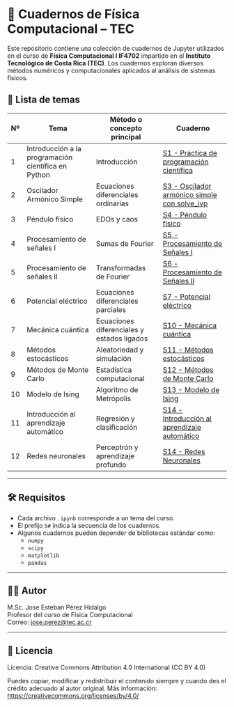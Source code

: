 # 🧪 Cuadernos de Física Computacional – TEC

Este repositorio contiene una colección de cuadernos de Jupyter utilizados en el curso de **Física Computacional I IF4702** impartido en el **Instituto Tecnológico de Costa Rica (TEC)**. Los cuadernos exploran diversos métodos numéricos y computacionales aplicados al análisis de sistemas físicos.

## 📘 Lista de temas

| Nº | Tema | Método o concepto principal | Cuaderno |
|----|------|------------------------------|----------|
| 1  | Introducción a la programación científica en Python | Introducción | [S1 - Práctica de programación científica](https://github.com/j0sees/Cuadernos-Fisica-Computacional-TEC/blob/main/S1%20-%20Pr%C3%A1ctica%20programaci%C3%B3n%20cient%C3%ADfica.ipynb) |
| 2  | Oscilador Armónico Simple | Ecuaciones diferenciales ordinarias | [S3 - Oscilador armónico simple con solve_ivp](https://github.com/j0sees/Cuadernos-Fisica-Computacional-TEC/blob/main/S3%20-%20Oscilador%20Arm%C3%B3nico%20Simple%20con%20solve_ivp.ipynb) |
| 3  | Péndulo físico | EDOs y caos | [S4 - Péndulo físico](https://github.com/j0sees/Cuadernos-Fisica-Computacional-TEC/blob/main/S4%20-%20P%C3%A9ndulo%20F%C3%ADsico.ipynb) |
| 4  | Procesamiento de señales I | Sumas de Fourier | [S5 - Procesamiento de Señales I](https://github.com/j0sees/Cuadernos-Fisica-Computacional-TEC/blob/main//S5%20-%20Procesamiento%20de%20se%C3%B1ales.ipynb) |
| 5  | Procesamiento de señales II | Transformadas de Fourier | [S6 - Procesamiento de Señales II](https://github.com/j0sees/Cuadernos-Fisica-Computacional-TEC/blob/main//S6%20-%20Procesamiento%20de%20se%C3%B1ales%20II.ipynb) |
| 6  | Potencial eléctrico | Ecuaciones diferenciales parciales | [S7 - Potencial eléctrico](https://github.com/j0sees/Cuadernos-Fisica-Computacional-TEC/blob/main//S7%20-%20Potencial%20El%C3%A9ctrico.ipynb) |
| 7  | Mecánica cuántica | Ecuaciones diferenciales y estados ligados | [S10 - Mecánica cuántica](https://github.com/j0sees/Cuadernos-Fisica-Computacional-TEC/blob/main//S10%20-%20Mec%C3%A1nica%20Cu%C3%A1ntica.ipynb) |
| 8  | Métodos estocásticos | Aleatoriedad y simulación | [S11 - Métodos estocásticos](https://github.com/j0sees/Cuadernos-Fisica-Computacional-TEC/blob/main//S11%20-%20M%C3%A9todos%20Estoc%C3%A1sticos.ipynb) |
| 9  | Métodos de Monte Carlo | Estadística computacional | [S12 - Métodos de Monte Carlo](https://github.com/j0sees/Cuadernos-Fisica-Computacional-TEC/blob/main//S12%20-%20M%C3%A9todos%20de%20Monte%20Carlo.ipynb) |
| 10 | Modelo de Ising | Algoritmo de Metrópolis | [S13 - Modelo de Ising](https://github.com/j0sees/Cuadernos-Fisica-Computacional-TEC/blob/main//S13%20-%20Modelo%20de%20Ising.ipynb) |
| 11 | Introducción al aprendizaje automático | Regresión y clasificación | [S14 - Introducción al aprendizaje automático](https://github.com/j0sees/Cuadernos-Fisica-Computacional-TEC/blob/main//S14%20-%20Introducci%C3%B3n%20al%20Aprendizaje%20Autom%C3%A1tico.ipynb) |
| 12 | Redes neuronales | Perceptrón y aprendizaje profundo | [S14 - Redes Neuronales](https://github.com/j0sees/Cuadernos-Fisica-Computacional-TEC/blob/main//S14%20-%20Redes%20Neuronales.ipynb) |

---

## 🛠️ Requisitos
- Cada archivo `.ipynb` corresponde a un tema del curso.
- El prefijo `S#` indica la secuencia de los cuadernos.
- Algunos cuadernos pueden depender de bibliotecas estándar como:
  - `numpy`
  - `scipy`
  - `matplotlib`
  - `pandas`

---

## 👨‍🏫 Autor
M.Sc. Jose Esteban Pérez Hidalgo  
Profesor del curso de Física Computacional  
Correo: jose.perez@tec.ac.cr

---

## 📄 Licencia
Licencia: Creative Commons Attribution 4.0 International (CC BY 4.0)

Puedes copiar, modificar y redistribuir el contenido siempre y cuando des el crédito adecuado al autor original.
Más información: https://creativecommons.org/licenses/by/4.0/
